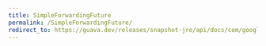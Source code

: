 ```yaml
---
title: SimpleForwardingFuture
permalink: /SimpleForwardingFuture/
redirect_to: https://guava.dev/releases/snapshot-jre/api/docs/com/google/common/util/concurrent/ForwardingFuture.SimpleForwardingFuture.html
---
```

